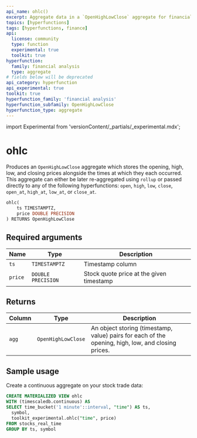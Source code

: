 ```yaml
---
api_name: ohlc()
excerpt: Aggregate data in a `OpenHighLowClose` aggregate for financial analysis
topics: [hyperfunctions]
tags: [hyperfunctions, finance]
api:
  license: community
  type: function
  experimental: true
  toolkit: true
hyperfunction:
  family: financial analysis
  type: aggregate
# fields below will be deprecated
api_category: hyperfunction
api_experimental: true
toolkit: true
hyperfunction_family: 'financial analysis'
hyperfunction_subfamily: OpenHighLowClose
hyperfunction_type: aggregate
---
```


import Experimental from 'versionContent/_partials/_experimental.mdx';

# ohlc <tag type="toolkit" content="Toolkit" /><tag type="experimental-toolkit" content="Experimental" />

Produces an `OpenHighLowClose` aggregate which stores the opening, high, low,
and closing prices alongside the times at which they each occurred. This
aggregate can either be later re-aggregated using `rollup` or passed directly to
any of the following hyperfunctions: `open`, `high`, `low`, `close`, `open_at`,
`high_at`, `low_at`, or `close_at`.

```sql
ohlc(
    ts TIMESTAMPTZ,
    price DOUBLE PRECISION
) RETURNS OpenHighLowClose
```

<Experimental />

## Required arguments

|Name|Type|Description|
|-|-|-|
|`ts`|`TIMESTAMPTZ`|Timestamp column|
|`price`|`DOUBLE PRECISION`|Stock quote price at the given timestamp|

## Returns

|Column|Type|Description|
|-|-|-|
|`agg`|`OpenHighLowClose`|An object storing (timestamp, value) pairs for each of the opening, high, low, and closing prices.|

## Sample usage

Create a continuous aggregate on your stock trade data:

```sql
CREATE MATERIALIZED VIEW ohlc
WITH (timescaledb.continuous) AS
SELECT time_bucket('1 minute'::interval, "time") AS ts,
  symbol,
  toolkit_experimental.ohlc("time", price)
FROM stocks_real_time
GROUP BY ts, symbol
 ```
